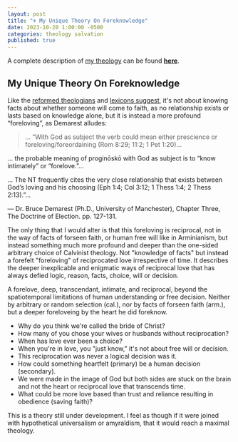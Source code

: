 ```yaml
---
layout: post
title: "⚜️ My Unique Theory On Foreknowledge"
date: 2023-10-20 1:00:00 -0500
categories: theology salvation
published: true
---
```


A complete description of [my theology](https://sevenshepherd.github.io/ordo-salutis/) can be found [**here**](https://sevenshepherd.github.io/ordo-salutis/).

## My Unique Theory On Foreknowledge

Like the [reformed theologians](https://sevenshepherd.github.io/ordo-salutis/#demarest) and [lexicons suggest](https://sevenshepherd.github.io/ordo-salutis/#studies), it's not about knowing facts about whether someone will come to faith, as no relationship exists or lasts based on knowledge alone, but it is instead a more profound &ldquo;foreloving&rdquo;, as Demarest alludes:

> ... &ldquo;With God as subject the verb could mean either prescience or foreloving/foreordaining (Rom 8:29; 11:2; 1 Pet 1:20)... 
>
... the probable meaning of proginōskō with God as subject is to “know intimately” or “forelove.”... 
>
... The NT frequently cites the very close relationship that exists between God’s loving and his choosing (Eph 1:4; Col 3:12; 1 Thess 1:4; 2 Thess 2:13).&rdquo;...
>
&mdash; Dr. Bruce Demarest (Ph.D., University of Manchester), Chapter Three, The Doctrine of Election. pp. 127-131.

The only thing that I would alter is that this foreloving is reciprocal, not in the way of facts of forseen faith, or human free will like in Arminianism, but instead something much more profound and deeper than the one-sided arbitrary choice of Calvinist theology. Not "knowledge of facts" but instead a forefelt "foreloving" of reciprocated love irrespective of time. It describes the deeper inexplicable and enigmatic ways of reciprocal love that has always defied logic, reason, facts, choice, will or decision.

A forelove, deep, transcendant, intimate, and reciprocal, beyond the spatiotemporal limitations of human understanding or free decision. Neither by arbitrary or random selection (cal.), nor by facts of forseen faith (arm.), but a deeper foreloveing by the heart he did foreknow.

- Why do you think we're called the bride of Christ? 
- How many of you chose your wives or husbands without reciprocation?
- When has love ever been a choice?
- When you're in love, you "just know," it's not about free will or decision.
- This reciprocation was never a logical decision was it.
- How could something heartfelt (primary) be a human decision (secondary).
- We were made in the image of God but both sides are stuck on the brain and not the heart or reciprocal love that transcends time.
- What could be more love based than trust and reliance resulting in obedience (saving faith)?

This is a theory still under development. I feel as though if it were joined with hypothetical universalism or amyraldism, that it would reach a maximal theology.

<!-- <br>

---

<br>

<a name="cite" href="#contents" style="font-size:2.1em;">IV. Sources & Citations</a>

<sup><a name="demarest_cite" href="#contents">1</a></sup> **Dr. Bruce Demarest** (Ph.D., University of Manchester) was senior professor of spiritual formation at Denver Seminary, where he taught since 1975, and a member of the Evangelical Theological Society, Theological Thinkers and Cultural Group, and Spiritual Formation Forum. "The Cross and Salvation: The Doctrine of Salvation (Foundations of Evangelical Theology)." pp. 36-44. -->

<script>
    var refTagger = {
        settings: {
            bibleVersion: 'ESV'
        }
    }; 

    (function(d, t) {
        var n=d.querySelector('[nonce]');
        refTagger.settings.nonce = n && (n.nonce||n.getAttribute('nonce'));
        var g = d.createElement(t), s = d.getElementsByTagName(t)[0];
        g.src = 'https://api.reftagger.com/v2/RefTagger.js';
        g.nonce = refTagger.settings.nonce;
        s.parentNode.insertBefore(g, s);
    }(document, 'script'));
</script>
